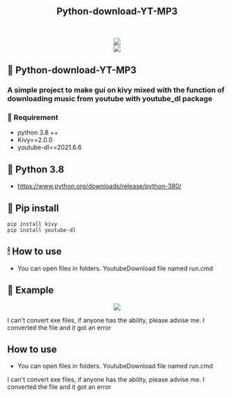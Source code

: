 <h2 align="center">Python-download-YT-MP3</h2>
<br>

<p align="center">
 <a href="#" align="center"><img src="https://github.com/watchakorn-18k/Python-download-YT-MP3/blob/master/logo_title.png"/></a> 
  <br>
<a href="#" align="center"><img src="https://img.shields.io/github/languages/code-size/watchakorn-18k/Python-download-YT-MP3"/></a>
</p>

## 🎈 Python-download-YT-MP3
### A simple project to make gui on kivy mixed with the function of downloading music from youtube with youtube_dl package

### 📌 Requirement
- python 3.8 ++
- Kivy==2.0.0
- youtube-dl==2021.6.6

## 📌 Python 3.8
- https://www.python.org/downloads/release/python-380/


## 🔨 Pip install 
```
pip install kivy
pip install youtube-dl
```

## 🕯 How to use
- You can open files in folders. YoutubeDownload file named run.cmd

## 💉 Example

<p align="center">
 <a href="#" align="center"><img src="https://github.com/watchakorn-18k/Python-download-YT-MP3/blob/master/font/1627149586608.gif"/></a> </p>

I can't convert exe files, if anyone has the ability, please advise me. I converted the file and it got an error
## How to use
- You can open files in folders. YoutubeDownload file named run.cmd

I can't convert exe files, if anyone has the ability, please advise me. I converted the file and it got an error